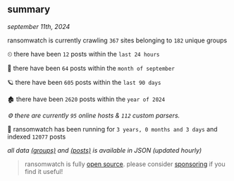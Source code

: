 
## summary
_september 11th, 2024_

ransomwatch is currently crawling `367` sites belonging to `182` unique groups

⏲ there have been `12` posts within the `last 24 hours`

🦈 there have been `64` posts within the `month of september`

🪐 there have been `605` posts within the `last 90 days`

🏚 there have been `2620` posts within the `year of 2024`

_⚙️ there are currently `95` online hosts & `112` custom parsers._

🦕 ransomwatch has been running for `3 years, 0 months and 3 days` and indexed `12077` posts

_all data  [(groups)](http://ransomwhat.telemetry.ltd/groups) and [(posts)](http://ransomwhat.telemetry.ltd/posts) is available in JSON (updated hourly)_

> ransomwatch is fully [open source](https://github.com/joshhighet/ransomwatch#ransomwatch--). please consider [sponsoring](https://github.com/sponsors/joshhighet) if you find it useful!
